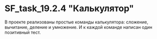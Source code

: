 # SF_task_19.2.4 "Калькулятор"
В проекте реализованы простые команды калькулятора: сложение, вычитание, деление и умножение. И к каждой команде написан один позитивный тест.
